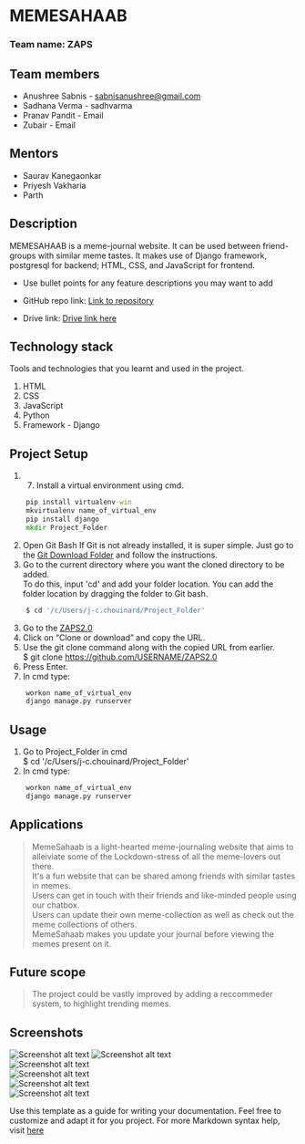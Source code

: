 # MEMESAHAAB

### Team name: ZAPS

## Team members
* Anushree Sabnis - sabnisanushree@gmail.com
* Sadhana Verma - sadhvarma
* Pranav Pandit - Email
* Zubair - Email

## Mentors
* Saurav Kanegaonkar
* Priyesh Vakharia
* Parth

## Description
MEMESAHAAB is a meme-journal website. It can be used between friend-groups with similar meme tastes. It makes use of Django framework, postgresql for backend; HTML, CSS, and JavaScript for frontend.

* Use bullet points for any feature descriptions you may want to add

* GitHub repo link: [Link to repository](https://github.com/MOLOCH-dev/ZAPS2.0)
* Drive link: [Drive link here](https://drive.google.com/drive/folders/1ffdE_W2S8LjOrxG5fzDHayzsEZmGaYNA?usp=sharing)


## Technology stack

Tools and technologies that you learnt and used in the project.

1. HTML
2. CSS
3. JavaScript
4. Python
5. Framework - Django

## Project Setup
1. 7. Install a virtual environment using cmd.  
```cmd
    pip install virtualenv-win    
    mkvirtualenv name_of_virtual_env  
    pip install django  
    mkdir Project_Folder  
```    
2. Open Git Bash
If Git is not already installed, it is super simple. Just go to the [Git Download Folder](https://git-scm.com/downloads) and follow the instructions.  
2. Go to the current directory where you want the cloned directory to be added.  
To do this, input 'cd' and add your folder location. You can add the folder location by dragging the folder to Git bash.  
```bash
    $ cd '/c/Users/j-c.chouinard/Project_Folder'  
```
 
3. Go to the [ZAPS2.0](https://github.com/MOLOCH-dev/ZAPS2.0)  
4. Click on “Clone or download” and copy the URL.  
5. Use the git clone command along with the copied URL from earlier.  
    $ git clone https://github.com/USERNAME/ZAPS2.0   
6. Press Enter.  
7. In cmd type:
```cmd
    workon name_of_virtual_env  
    django manage.py runserver  
```

   
## Usage
1. Go to Project_Folder in cmd  
    $ cd '/c/Users/j-c.chouinard/Project_Folder'  
2. In cmd type:
```cmd
    workon name_of_virtual_env  
    django manage.py runserver 
```

## Applications
>MemeSahaab is a light-hearted meme-journaling website that aims to alleiviate some of the Lockdown-stress of all the meme-lovers out there.  
>It's a fun website that can be shared among friends with similar tastes in memes.  
>Users can get in touch with their friends and like-minded people using our chatbox.  
>Users can update their own meme-collection as well as check out the meme collections of others.  
>MemeSahaab makes you update your journal before viewing the memes present on it.  

## Future scope
>The project could be vastly improved by adding a reccommeder system, to highlight trending memes.  

## Screenshots


![Screenshot alt text](https://drive.google.com/file/d/1IlnZqtlYWhKEI9oCLlDqGaHNSvmSXTNA/view?usp=sharing "Here is a screenshot")
![Screenshot alt text](https://drive.google.com/file/d/1xVloIix_cAGwH7rB6zMgQzGf3gCIBrtL/view?usp=sharing "Here is a screenshot")  
![Screenshot alt text](https://drive.google.com/file/d/1cOsgoaW1UoyP1jYNVx8ZmFYSArVshIcc/view?usp=sharing "Here is a screenshot")  
![Screenshot alt text]( https://drive.google.com/file/d/1sUhkWXHc51roOVOFAoJiHY99Qu6dH2eu/view?usp=sharing "Here is a screenshot")  
![Screenshot alt text](https://drive.google.com/file/d/1ZBJQ-z-FvwKwrW_g0bU2v4AGBrx--NK4/view?usp=sharing "Here is a screenshot")  
![Screenshot alt text](https://drive.google.com/file/d/1MQwBEpUPZxscW9C-q4Wysc2G77oE7_0Z/view?usp=sharing "Here is a screenshot")  


Use this template as a guide for writing your documentation. Feel free to customize and adapt it for you project.
For more Markdown syntax help, visit [here](https://www.markdownguide.org/basic-syntax/)


